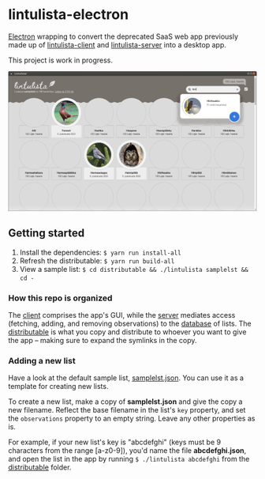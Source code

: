 # lintulista-electron

[Electron](https://www.electronjs.org/) wrapping to convert the deprecated SaaS web app previously made up of [lintulista-client](https://github.com/leikareipa/lintulista-client) and [lintulista-server](https://github.com/leikareipa/lintulista-server) into a desktop app.

This project is work in progress.

![A screenshot of Lintulista](./screenshot.webp)

## Getting started

1. Install the dependencies: `$ yarn run install-all`
2. Refresh the distributable: `$ yarn run build-all`
3. View a sample list: `$ cd distributable && ./lintulista samplelst && cd -`

### How this repo is organized

The [client](./client/) comprises the app's GUI, while the [server](./server/) mediates access (fetching, adding, and removing observations) to the [database](./distributable/database/) of lists. The [distributable](./distributable/) is what you copy and distribute to whoever you want to give the app &ndash; making sure to expand the symlinks in the copy.

### Adding a new list

Have a look at the default sample list, [samplelst.json](./distributable/database/samplelst.json). You can use it as a template for creating new lists.

To create a new list, make a copy of **samplelst.json** and give the copy a new filename. Reflect the base filename in the list's `key` property, and set the `observations` property to an empty string. Leave any other properties as is.

For example, if your new list's key is "abcdefghi" (keys must be 9 characters from the range [a-z0-9]), you'd name the file **abcdefghi.json**, and open the list in the app by running `$ ./lintulista abcdefghi` from the [distributable](./distributable) folder.
